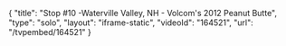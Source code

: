 {
    "title": "Stop #10 -Waterville Valley, NH - Volcom's 2012 Peanut Butte",
    "type": "solo",
    "layout": "iframe-static",
    "videoId": "164521",
    "url": "\/tvpembed\/164521"
}